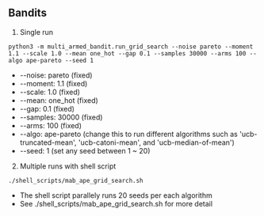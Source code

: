 Bandits
---
1. Single run
```
python3 -m multi_armed_bandit.run_grid_search --noise pareto --moment 1.1 --scale 1.0 --mean one_hot --gap 0.1 --samples 30000 --arms 100 --algo ape-pareto --seed 1
```
* --noise: pareto (fixed)
* --moment: 1.1 (fixed)
* --scale: 1.0 (fixed)
* --mean: one_hot (fixed)
* --gap: 0.1 (fixed)
* --samples: 30000 (fixed)
* --arms: 100 (fixed)
* --algo: ape-pareto (change this to run different algorithms such as 'ucb-truncated-mean', 'ucb-catoni-mean', and 'ucb-median-of-mean')
* --seed: 1 (set any seed between 1 ~ 20)
2. Multiple runs with shell script
```
./shell_scripts/mab_ape_grid_search.sh
```
* The shell script parallely runs 20 seeds per each algorithm
* See ./shell_scripts/mab_ape_grid_search.sh for more detail
